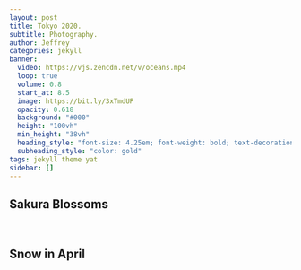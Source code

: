 ```yaml
---
layout: post
title: Tokyo 2020.
subtitle: Photography.
author: Jeffrey
categories: jekyll
banner:
  video: https://vjs.zencdn.net/v/oceans.mp4
  loop: true
  volume: 0.8
  start_at: 8.5
  image: https://bit.ly/3xTmdUP
  opacity: 0.618
  background: "#000"
  height: "100vh"
  min_height: "38vh"
  heading_style: "font-size: 4.25em; font-weight: bold; text-decoration: underline"
  subheading_style: "color: gold"
tags: jekyll theme yat
sidebar: []
---
```


## Sakura Blossoms

<img src="/assets/images/pictures/IMG_1214.png" alt="">  
<img src="/assets/images/pictures/IMG_1218-min.png" alt=""> 
<img src="/assets/images/pictures/IMG_1216-min.png" alt="">  

<img src="/assets/images/pictures/IMG_1224-min.png" alt=""> 
<img src="/assets/images/pictures/IMG_1228-min.png" alt="">  
<img src="/assets/images/pictures/IMG_1225-min.png" alt="">  

## Snow in April
